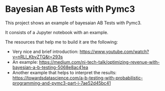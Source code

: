 # Bayesian AB Tests with Pymc3

This project shows an example of bayesaian AB Tests with Pymc3.

It consists of a Jupyter notebook with an example.

The resources that help me to build it are the following:
- Very nice and brief introduction: https://www.youtube.com/watch?v=nRLI_KbvZTQ&t=293s
- An example: https://medium.com/ni-tech-talk/optimizing-revenue-with-bayesian-a-b-testing-5068e8ac41ea
- Another example that helps to interpret the results: https://towardsdatascience.com/a-b-testing-with-probabilistic-programming-and-pymc3-part-i-7ae52d45bc41
